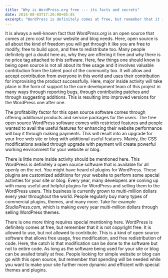```yaml
---
title: "Why is WordPress.org free --- its facts and secrets"
date: 2014-08-03T17:20:00+05:45
excerpt: "WordPress is definitely comes at free, but remember that it is not copyright free."
---
```


It is always a well-known fact that _WordPress.org_ is an open source that comes at zero cost for your website and blog needs. Here, open source is all about the kind of freedom you will get through it like you are free to modify, free to build upon, and free to redistribute too. Many people definitely get a doubt here as, why they are offering it free and why there is no price tag attached to this software. Here, few things one should know is being open source is not all about its free usage and it involves valuable contribution from the talent pool of the community too. It will allow and accept contribution from everyone in this world and uses their contribution for improvising the product successfully. Here, major inside activity will take place in the form of support to the core development team of this project in many ways through reporting bugs, through contributing patches and through suggesting additions. This is resulting into improved versions for the WordPress one after one.

The profitability factor for this open source software comes through offering additional products and service packages for the users. The free open source WordPress software comes with restricted features and people wanted to avail the useful features for enhancing their website performance will buy it through making payments. This will result into an upgrade for your free web site or blog with additional useful features. Mainly, the CSS modifications availed through upgrade with payment will create powerful working environment for your website or blog.

There is little more inside activity should be mentioned here. This WordPress is definitely a open source software that is available for all openly on the net. You might have heard of plugins for WordPress. These plugins are customized additions for your website to perform some special activities for your site or blog. Every year, many developers are coming up with many useful and helpful plugins for WordPress and selling them to the WordPress users. This business is currently grown to multi-million dollars every year throughout the world. People regularly buy many types of commercial plugins, themes, and many more. Take for example _StudioPress.com_, which is making every year multi-million dollars through selling WordPress themes.

There is one more thing requires special mentioning here. WordPress is definitely comes at free, but remember that it is not copyright free. It is allowed to use, but not allowed to contribute. This is a kind of open source software that allows free usage, free modification, and free redistribution of code. Here, the catch is that modification can be done to the software but not to entire code. As long as the software being used for your site or blog can be availed totally at free. People looking for simple website or blog can go with this open source, but remember that spending will be needed while you want to make your site further more dynamic and efficient with special themes and plugins.

